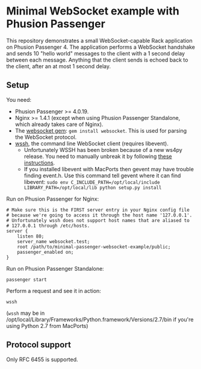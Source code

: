 # Minimal WebSocket example with Phusion Passenger

This repository demonstrates a small WebSocket-capable Rack application on Phusion Passenger 4. The application performs a WebSocket handshake and sends 10 "hello world" messages to the client with a 1 second delay between each message. Anything that the client sends is echoed back to the client, after an at most 1 second delay.

## Setup

You need:

 * Phusion Passenger >= 4.0.19.
 * Nginx >= 1.4.1 (except when using Phusion Passenger Standalone, which already takes care of Nginx).
 * The [websocket gem](https://github.com/imanel/websocket-ruby): `gem install websocket`. This is used for parsing the WebSocket protocol.
 * [wssh](https://github.com/progrium/wssh), the command line WebSocket client (requires libevent).
   * Unfortunately WSSH has been broken because of a new ws4py release. You need to manually unbreak it by following [these instructions](https://github.com/progrium/wssh/issues/17#issuecomment-15828660).
   * If you installed libevent with MacPorts then gevent may have trouble finding event.h. Use this command tell gevent where it can find libevent: `sudo env C_INCLUDE_PATH=/opt/local/include LIBRARY_PATH=/opt/local/lib python setup.py install`

Run on Phusion Passenger for Nginx:

    # Make sure this is the FIRST server entry in your Nginx config file
    # because we're going to access it through the host name '127.0.0.1'.
    # Unfortunately wssh does not support host names that are aliased to
    # 127.0.0.1 through /etc/hosts.
    server {
        listen 80;
        server_name websocket.test;
        root /path/to/minimal-passenger-websocket-example/public;
        passenger_enabled on;
    }

Run on Phusion Passenger Standalone:

    passenger start

Perform a request and see it in action:

    wssh

(`wssh` may be in /opt/local/Library/Frameworks/Python.framework/Versions/2.7/bin if you're using Python 2.7 from MacPorts)

## Protocol support

Only RFC 6455 is supported.
